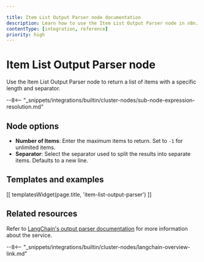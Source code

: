 ```yaml
---

title: Item List Output Parser node documentation
description: Learn how to use the Item List Output Parser node in n8n. Follow technical documentation to integrate Item List Output Parser node into your workflows.
contentType: [integration, reference]
priority: high
---
```


# Item List Output Parser node

Use the Item List Output Parser node to return a list of items with a specific length and separator.

--8<-- "_snippets/integrations/builtin/cluster-nodes/sub-node-expression-resolution.md"

## Node options

* **Number of Items**: Enter the maximum items to return. Set to `-1` for unlimited items.
* **Separator**: Select the separator used to split the results into separate items. Defaults to a new line.

## Templates and examples

<!-- see https://www.notion.so/n8n/Pull-in-templates-for-the-integrations-pages-37c716837b804d30a33b47475f6e3780 -->
[[ templatesWidget(page.title, 'item-list-output-parser') ]]

## Related resources

Refer to [LangChain's output parser documentation](https://js.langchain.com/docs/concepts/output_parsers) for more information about the service.

--8<-- "_snippets/integrations/builtin/cluster-nodes/langchain-overview-link.md"

